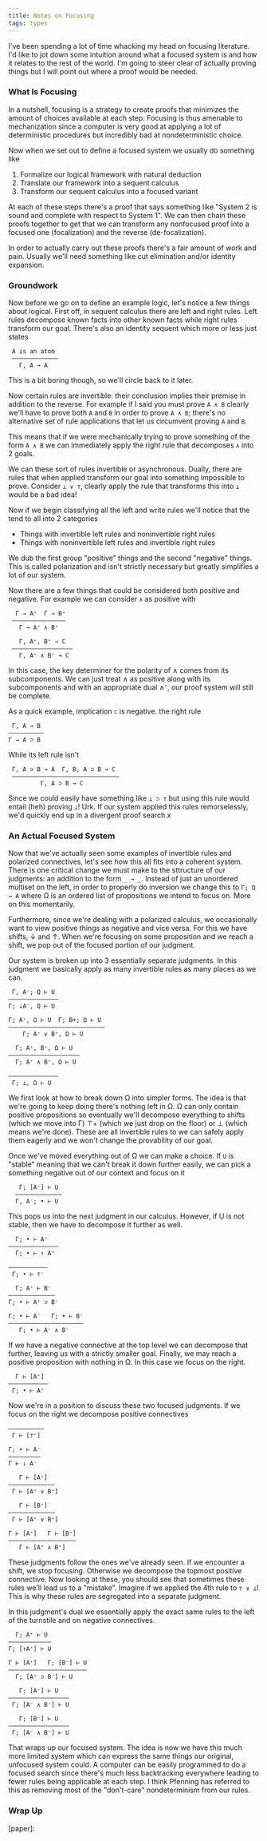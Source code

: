 ```yaml
---
title: Notes on Focusing
tags: types
---
```


I've been spending a lot of time whacking my head on focusing
literature. I'd like to jot down some intuition around what a focused
system is and how it relates to the rest of the world. I'm going to
steer clear of actually proving things but I will point out where a
proof would be needed.

### What Is Focusing

In a nutshell, focusing is a strategy to create proofs that minimizes
the amount of choices available at each step. Focusing is thus
amenable to mechanization since a computer is very good at applying a
lot of deterministic procedures but incredibly bad at nondeterministic
choice.

Now when we set out to define a focused system we usually do something like

 1. Formalize our logical framework with natural deduction
 2. Translate our framework into a sequent calculus
 3. Transform our sequent calculus into a focused variant

At each of these steps there's a proof that says something like
"System 2 is sound and complete with respect to System 1". We can then
chain these proofs together to get that we can transform any
nonfocused proof into a focused one (focalization) and the reverse
(de-focalization).

In order to actually carry out these proofs there's a fair amount of
work and pain. Usually we'll need something like cut elimination
and/or identity expansion.

### Groundwork

Now before we go on to define an example logic, let's notice a few
things about logical. First off, in sequent calculus there are left
and right rules. Left rules decompose known facts into other known
facts while right rules transform our goal. There's also an identity
sequent which more or less just states

     A is an atom
     —————————————
       Γ, A → A

This is a bit boring though, so we'll circle back to it later.

Now certain rules are invertible: their conclusion implies their
premise in addition to the reverse. For example if I said you must
prove `A ∧ B` clearly we'll have to prove both `A` and `B` in order to
prove `A ∧ B`; there's no alternative set of rule applications that
let us circumvent proving `A` and `B`.

This means that if we were mechanically trying to prove something of
the form `A ∧ B` we can immediately apply the right rule that
decomposes `∧` into 2 goals.

We can these sort of rules invertible or asynchronous. Dually, there
are rules that when applied transform our goal into something
impossible to prove. Consider `⊥ ∨ ⊤`, clearly apply the rule that
transforms this into `⊥` would be a bad idea!

Now if we begin classifying all the left and write rules we'll notice
that the tend to all into 2 categories

 - Things with invertible left rules and noninvertible right rules
 - Things with noninvertible left rules and invertible right rules

We dub the first group "positive" things and the second "negative"
things. This is called polarization and isn't strictly necessary but
greatly simplifies a lot of our system.

Now there are a few things that could be considered both positive and
negative. For example we can consider `∧` as positive with

      Γ → A⁺  Γ → B⁺
     ———————————————
       Γ → A⁺ ∧ B⁺

       Γ, A⁺, B⁺ → C
     —————————————————
       Γ, A⁺ ∧ B⁺ → C

In this case, the key determiner for the polarity of ∧ comes from its
subcomponents. We can just treat ∧ as positive along with its
subcomponents and with an appropriate dual ∧⁻, our proof system will
still be complete.

As a quick example, implication `⊂` is negative. the right rule

     Γ, A → B
    ——————————
    Γ → A ⊃ B

While its left rule isn't

     Γ, A ⊃ B → A  Γ, B, A ⊃ B → C
     ——————————————————————————————
             Γ, A ⊃ B → C

Since we could easily have something like `⊥ ⊃ ⊤` but using this rule
would entail (heh) proving `⊥`! Urk. If our system applied this rules
remorselessly, we'd quickly end up in a divergent proof search.x

### An Actual Focused System

Now that we've actually seen some examples of invertible rules and
polarized connectives, let's see how this all fits into a coherent
system. There is one critical change we must make to the sttructure of
our judgments: an addition to the form `_ → _`. Instead of just an
unordered multiset on the left, in order to properly do inversion we
change this to `Γ; Ω → A` where Ω is an ordered list of propositions
we intend to focus on. More on this momentarily.

Furthermore, since we're dealing with a polarized calculus, we
occasionally want to view positive things as negative and vice
versa. For this we have shifts, ↓ and ↑. When we're focusing on some
proposition and we reach a shift, we pop out of the focused portion of
our judgment.

Our system is broken up into 3 essentially separate judgments. In this
judgment we basically apply as many invertible rules as many places as
we can.

     Γ, A⁻; Q ⊢ U
    ——————————————
    Γ; ↓A⁻, Q ⊢ U

    Γ; A⁺, Ω ⊢ U  Γ; B+; Ω ⊢ U
    ———————————————————————————
        Γ; A⁺ ∨ B⁺, Ω ⊢ U

      Γ; A⁺, B⁺, Ω ⊢ U
    ————————————————————
      Γ; A⁺ ∧ B⁺, Ω ⊢ U

    ——————————————
     Γ; ⊥, Ω ⊢ U



We first look at how to break down Ω into simpler forms. The idea is
that we're going to keep doing there's nothing left in Ω. Ω can only
contain positive propositions so eventually we'll decompose everything
to shifts (which we move into Γ) ⊤+ (which we just drop on the floor)
or ⊥ (which means we're done). These are all invertible rules to we
can safely apply them eagerly and we won't change the provability of
our goal.

Once we've moved everything out of Ω we can make a choice. If `U` is
"stable" meaning that we can't break it down further easily, we can
pick a something negative out of our context and focus on it

       Γ; [A⁻] ⊢ U
      ————————————–
      Γ, A⁻; • ⊢ U

This pops us into the next judgment in our calculus. However, if U is
not stable, then we have to decompose it further as well.

      Γ; • ⊢ A⁺
    ——————————————
      Γ; • ⊢ ↑ A⁺

    ———————————
     Γ; • ⊢ ⊤⁻

      Γ; A⁺ ⊢ B⁻
    —————————————
    Γ; • ⊢ A⁺ ⊃ B⁻

    Γ; • ⊢ A⁻   Γ; • ⊢ B⁻
    —————————————————————
       Γ; • ⊢ A⁻ ∧ B⁻

If we have a negative connective at the top level we can decompose
that further, leaving us with a strictly smaller goal. Finally, we may
reach a positive proposition with nothing in Ω. In this case we focus
on the right.

      Γ ⊢ [A⁺]
    ———————————
     Γ; • ⊢ A⁺

Now we're in a position to discuss these two focused judgments. If we
focus on the right we decompose positive connectives

    ——————————
     Γ ⊢ [⊤⁺]

    Γ; • ⊢ A⁻
    —————————
    Γ ⊢ ↓ A⁻

       Γ ⊢ [A⁺]
    —————————————
     Γ ⊢ [A⁺ ∨ B⁺]

       Γ ⊢ [B⁺]
    —————————————
     Γ ⊢ [A⁺ ∨ B⁺]

    Γ ⊢ [A⁺]   Γ ⊢ [B⁺]
    ———————————————————
       Γ ⊢ [A⁺ ∧ B⁺]

These judgments follow the ones we've already seen. If we encounter a
shift, we stop focusing. Otherwise we decompose the topmost positive
connective. Now looking at these, you should see that sometimes these
rules we'll lead us to a "mistake". Imagine if we applied the 4th rule
to `⊤ ∨ ⊥`! This is why these rules are segregated into a separate
judgment.

In this judgment's dual we essentially apply the exact same rules to
the left of the turnstile and on negative connectives.

      Γ; A⁺ ⊢ U
    ————————————
    Γ; [↑A⁺] ⊢ U

    Γ ⊢ [A⁺]   Γ; [B⁻] ⊢ U
    ——————————————————————
      Γ; [A⁺ ⊃ B⁻] ⊢ U

       Γ; [A⁻] ⊢ U
    —————————————————
     Γ; [A⁻ ∧ B⁻] ⊢ U

       Γ; [B⁻] ⊢ U
    —————————————————
     Γ; [A⁻ ∧ B⁻] ⊢ U

That wraps up our focused system. The idea is now we have this much
more limited system which can express the same things our original,
unfocused system could. A computer can be easily programmed to do a
focused search since there's much less backtracking everywhere leading
to fewer rules being applicable at each step. I think Pfenning has
referred to this as removing most of the "don't-care" nondeterminism
from our rules.

### Wrap Up


[paper]:
